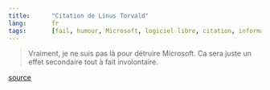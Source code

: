 ```yaml
--- 
title:      "Citation de Linus Torvald" 
lang:       fr 
tags:       [fail, humour, Microsoft, logiciel libre, citation, informatique]
---
```



> Vraiment, je ne suis pas là pour détruire Microsoft. Ca sera juste un effet secondaire tout à fait involontaire.


[source](http://standblog.com/blog/2003/09/28/93113063-CitationDuJourLinusTorvalds)
